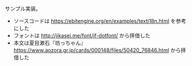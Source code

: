 サンプル実装。

- ソースコードは https://ebitengine.org/en/examples/texti18n.html を参考にした
- フォントは http://jikasei.me/font/jf-dotfont/ から拝借した
- 本文は夏目漱石『坊っちゃん』 https://www.aozora.gr.jp/cards/000148/files/50420_76846.html から拝借した
